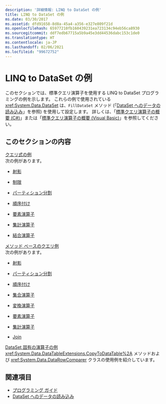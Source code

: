```yaml
---
description: '詳細情報: LINQ to DataSet の例'
title: LINQ to DataSet の例
ms.date: 03/30/2017
ms.assetid: dfd91658-8d8a-45a4-a356-e327e809f21d
ms.openlocfilehash: 65977210fb160439231ea723134c94eb56ca8930
ms.sourcegitcommit: ddf7edb67715a5b9a45e3dd44536dabc153c1de0
ms.translationtype: HT
ms.contentlocale: ja-JP
ms.lasthandoff: 02/06/2021
ms.locfileid: "99672752"
---
```

# <a name="linq-to-dataset-examples"></a>LINQ to DataSet の例

このセクションでは、標準クエリ演算子を使用する LINQ to DataSet プログラミングの例を示します。 これらの例で使用されている <xref:System.Data.DataSet> は、`FillDataSet` メソッド (「[DataSet へのデータの読み込み](loading-data-into-a-dataset.md)」を参照) を使用して設定します。 詳しくは、「[標準クエリ演算子の概要 (C#)](../../../csharp/programming-guide/concepts/linq/standard-query-operators-overview.md)」または「[標準クエリ演算子の概要 (Visual Basic)](../../../visual-basic/programming-guide/concepts/linq/standard-query-operators-overview.md)」を参照してください。  
  
## <a name="in-this-section"></a>このセクションの内容  

 [クエリ式の例](query-expression-examples-linq-to-dataset.md)  
 次の例があります。  
  
- [射影](query-expression-syntax-examples-projection-linq-to-dataset.md)  
  
- [制限](query-expression-syntax-examples-restriction-linq-to-dataset.md)  
  
- [パーティション分割](query-expression-syntax-examples-partitioning.md)  
  
- [順序付け](query-expression-syntax-examples-ordering-linq-to-dataset.md)  
  
- [要素演算子](query-expression-syntax-examples-element-operators.md)  
  
- [集計演算子](query-expression-syntax-examples-aggregate-operators.md)  
  
- [結合演算子](query-expression-syntax-examples-join-operators.md)  
  
 [メソッド ベースのクエリ例](method-based-query-examples-linq-to-dataset.md)  
 次の例があります。  
  
- [射影](method-based-query-syntax-examples-projection.md)  
  
- [パーティション分割](method-based-query-syntax-examples-partitioning-linq.md)  
  
- [順序付け](method-based-query-syntax-examples-ordering-linq-to-dataset.md)  
  
- [集合演算子](method-based-query-syntax-examples-set-operators.md)  
  
- [変換演算子](method-based-query-syntax-examples-conversion-operators.md)  
  
- [要素演算子](method-based-query-syntax-examples-element-operators.md)  
  
- [集計演算子](method-based-query-syntax-examples-aggregate-operators.md)  
  
- [Join](method-based-query-syntax-examples-join-linq-to-dataset.md)  
  
 [DataSet 固有の演算子の例](dataset-specific-operator-examples-linq-to-dataset.md)  
 <xref:System.Data.DataTableExtensions.CopyToDataTable%2A> メソッドおよび <xref:System.Data.DataRowComparer> クラスの使用例を紹介しています。  
  
## <a name="see-also"></a>関連項目

- [プログラミング ガイド](programming-guide-linq-to-dataset.md)
- [DataSet へのデータの読み込み](loading-data-into-a-dataset.md)
